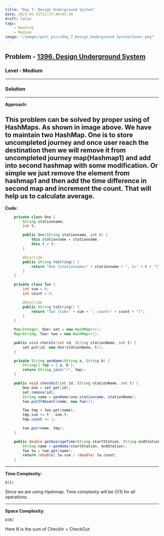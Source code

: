 ```yaml
---
title: "Day 7: Design Underground System"
date: 2023-05-31T21:37:40+05:30
draft: false
tags:
    - Hashing
    - Medium
image: "/images/post_pics/Day_7_Design_Underground_System/Cover.png"
---
```



## Problem - [1396. Design Underground System](https://leetcode.com/problems/design-underground-system/)

### Level - Medium
---

### Solution

---
**Approach:**

This problem can be solved by proper using of HashMaps. As shown in image above. We have to maintain two HashMap. One is to store uncompleted journey and once user reach the destination then we will remove it from uncompleted journey map(Hashmap1) and add into second hashmap with some modification. Or simple we just remove the element from hashmap1 and then add the time difference in second map and increment the count. That will help us to calculate average.
---

**Code:**

```java
    private class One {
        String stationname;
        int t;

        public One(String stationname, int t) {
            this.stationname = stationname;
            this.t = t;
        }

        @Override
        public String toString() {
            return "One [stationname=" + stationname + ", t=" + t + "]";
        }
    }

    private class Two {
        int sum = 0;
        int count = 0;

        @Override
        public String toString() {
            return "Two [sum=" + sum + ", count=" + count + "]";
        }
    }

    Map<Integer, One> set = new HashMap<>();
    Map<String, Two> two = new HashMap<>();

    public void checkIn(int id, String stationName, int t) {
        set.put(id, new One(stationName, t));
    }

    private String genName(String a, String b) {
        String[] tmp = { a, b };
        return String.join("+", tmp);
    }

    public void checkOut(int id, String stationName, int t) {
        One one = set.get(id);
        set.remove(id);
        String name = genName(one.stationname, stationName);
        two.putIfAbsent(name, new Two());

        Two tmp = two.get(name);
        tmp.sum += t - one.t;
        tmp.count += 1;

        two.put(name, tmp);
    }

    public double getAverageTime(String startStation, String endStation) {
        String name = genName(startStation, endStation);
        Two tw = two.get(name);
        return (double) tw.sum / (double) tw.count;
    }
```
---

**Time Complexity:**
```
O(1)
```
Since we are using Hashmap. Time complexity will be O(1) for all operations.

---

**Space Complexity:**
```
O(N)
```
Here N is the sum of CheckIn + CheckOut.
